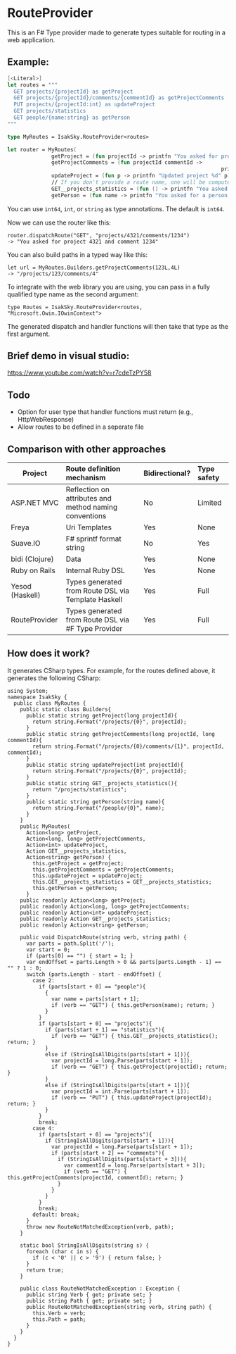 # RouteProvider

This is an F# Type provider made to generate types suitable for routing in a web application.

## Example: 

``` Fsharp
[<Literal>]
let routes = """
  GET projects/{projectId} as getProject
  GET projects/{projectId}/comments/{commentId} as getProjectComments
  PUT projects/{projectId:int} as updateProject
  GET projects/statistics
  GET people/{name:string} as getPerson
"""

type MyRoutes = IsakSky.RouteProvider<routes>

let router = MyRoutes(
              getProject = (fun projectId -> printfn "You asked for project %d" projectId),
              getProjectComments = (fun projectId commentId ->
                                                                    printfn "You asked for project %d and comment %d" projectId commentId),
              updateProject = (fun p -> printfn "Updated project %d" p),
              // If you don't provide a route name, one will be computed for you
              GET__projects_statistics = (fun () -> printfn "You asked for project statistics"),
              getPerson = (fun name -> printfn "You asked for a person called \"%s\"" name))
```

You can use ```int64```, ```int```, or ```string``` as type annotations. The default is ```int64```.

Now we can use the router like this:

    router.dispatchRoute("GET", "projects/4321/comments/1234")
    -> "You asked for project 4321 and comment 1234"

You can also build paths in a typed way like this:

    let url = MyRoutes.Builders.getProjectComments(123L,4L)
    -> "/projects/123/comments/4"
    
To integrate with the web library you are using, you can pass in a fully qualified type name as the second argument:

    type Routes = IsakSky.RouteProvider<routes, "Microsoft.Owin.IOwinContext">
    
The generated dispatch and handler functions will then take that type as the first argument.

## Brief demo in visual studio:

https://www.youtube.com/watch?v=r7cdeTzPY58

## Todo
- Option for user type that handler functions must return (e.g., HttpWebResponse)
- Allow routes to be defined in a seperate file

## Comparison with other approaches

| Project         | Route definition mechanism                             | Bidirectional? | Type safety   |
|-----------------|:-------------------------------------------------------|:---------------|:--------------|
| ASP.NET MVC     | Reflection on attributes and method naming conventions | No             | Limited       |
| Freya           | Uri Templates                                          | Yes            | None          | 
| Suave.IO        | F# sprintf format string                               | No             | Yes           |
| bidi (Clojure)  | Data                                                   | Yes            | None          |
| Ruby on Rails   | Internal Ruby DSL                                      | Yes            | None          |
| Yesod (Haskell) | Types generated from Route DSL via Template Haskell    | Yes            | Full          |
| RouteProvider   | Types generated from Route DSL via #F Type Provider    | Yes            | Full          |

## How does it work?

It generates CSharp types. For example, for the routes defined above, it generates the following CSharp:

```CSharp
using System;
namespace IsakSky {
  public class MyRoutes {
    public static class Builders{
      public static string getProject(long projectId){
        return string.Format("/projects/{0}", projectId);
      }
      public static string getProjectComments(long projectId, long commentId){
        return string.Format("/projects/{0}/comments/{1}", projectId, commentId);
      }
      public static string updateProject(int projectId){
        return string.Format("/projects/{0}", projectId);
      }
      public static string GET__projects_statistics(){
        return "/projects/statistics";
      }
      public static string getPerson(string name){
        return string.Format("/people/{0}", name);
      }
    }
    public MyRoutes(
      Action<long> getProject,
      Action<long, long> getProjectComments,
      Action<int> updateProject,
      Action GET__projects_statistics,
      Action<string> getPerson) {
        this.getProject = getProject;
        this.getProjectComments = getProjectComments;
        this.updateProject = updateProject;
        this.GET__projects_statistics = GET__projects_statistics;
        this.getPerson = getPerson;
      }
    public readonly Action<long> getProject;
    public readonly Action<long, long> getProjectComments;
    public readonly Action<int> updateProject;
    public readonly Action GET__projects_statistics;
    public readonly Action<string> getPerson;

    public void DispatchRoute(string verb, string path) {
      var parts = path.Split('/');
      var start = 0;
      if (parts[0] == "") { start = 1; }
      var endOffset = parts.Length > 0 && parts[parts.Length - 1] == "" ? 1 : 0;
      switch (parts.Length - start - endOffset) {
        case 2:
          if (parts[start + 0] == "people"){
            {
              var name = parts[start + 1];
              if (verb == "GET") { this.getPerson(name); return; }
            }
          }
          if (parts[start + 0] == "projects"){
            if (parts[start + 1] == "statistics"){
              if (verb == "GET") { this.GET__projects_statistics(); return; }
            }
            else if (StringIsAllDigits(parts[start + 1])){
              var projectId = long.Parse(parts[start + 1]);
              if (verb == "GET") { this.getProject(projectId); return; }
            }
            else if (StringIsAllDigits(parts[start + 1])){
              var projectId = int.Parse(parts[start + 1]);
              if (verb == "PUT") { this.updateProject(projectId); return; }
            }
          }
          break;
        case 4:
          if (parts[start + 0] == "projects"){
            if (StringIsAllDigits(parts[start + 1])){
              var projectId = long.Parse(parts[start + 1]);
              if (parts[start + 2] == "comments"){
                if (StringIsAllDigits(parts[start + 3])){
                  var commentId = long.Parse(parts[start + 3]);
                  if (verb == "GET") { this.getProjectComments(projectId, commentId); return; }
                }
              }
            }
          }
          break;
        default: break;
      }
      throw new RouteNotMatchedException(verb, path);
    }
    
    static bool StringIsAllDigits(string s) {
      foreach (char c in s) {
        if (c < '0' || c > '9') { return false; }
      }
      return true;
    }
    
    public class RouteNotMatchedException : Exception {
      public string Verb { get; private set; }
      public string Path { get; private set; }
      public RouteNotMatchedException(string verb, string path) {
        this.Verb = verb;
        this.Path = path;
      }
    }
  }
}
```

